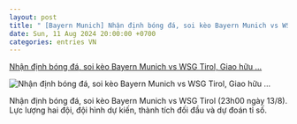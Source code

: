 ```yaml
---
layout: post
title: " [Bayern Munich] Nhận định bóng đá, soi kèo Bayern Munich vs WSG Tirol, Giao hữu ..."
date: Sun, 11 Aug 2024 20:00:00 +0700
categories: entries VN
---
```

[Nhận định bóng đá, soi kèo Bayern Munich vs WSG Tirol, Giao hữu ...](https://www.goal.com/vn/list/nhan-dinh-bong-da-soi-keo-bayern-munich-vs-wsg-tirol-giao-huu-clb-23h00-ngay-13-8/blt05fe27c31db7d4eb)

![Nhận định bóng đá, soi kèo Bayern Munich vs WSG Tirol, Giao hữu ...](https://assets.goal.com/images/v3/getty-2166219231/crop/MM5DGNZSHE5DEMBZHA5G433XMU5DGNJRHIYA====/GettyImages-2166219231.jpg)

Nhận định bóng đá, soi kèo Bayern Munich vs WSG Tirol (23h00 ngày 13/8). Lực lượng hai đội, đội hình dự kiến, thành tích đối đầu và dự đoán tỉ số.

